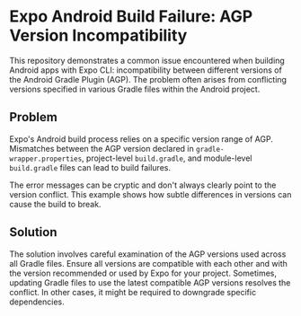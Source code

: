 # Expo Android Build Failure: AGP Version Incompatibility

This repository demonstrates a common issue encountered when building Android apps with Expo CLI: incompatibility between different versions of the Android Gradle Plugin (AGP).  The problem often arises from conflicting versions specified in various Gradle files within the Android project.

## Problem

Expo's Android build process relies on a specific version range of AGP. Mismatches between the AGP version declared in `gradle-wrapper.properties`, project-level `build.gradle`, and module-level `build.gradle` files can lead to build failures.

The error messages can be cryptic and don't always clearly point to the version conflict.  This example shows how subtle differences in versions can cause the build to break.

## Solution

The solution involves careful examination of the AGP versions used across all Gradle files.  Ensure all versions are compatible with each other and with the version recommended or used by Expo for your project.  Sometimes, updating Gradle files to use the latest compatible AGP versions resolves the conflict.  In other cases, it might be required to downgrade specific dependencies.